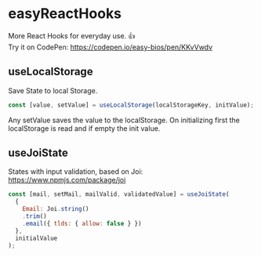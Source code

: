 # easyReactHooks
More React Hooks for everyday use. 👍\
Try it on CodePen: https://codepen.io/easy-bios/pen/KKvVwdv

## useLocalStorage
Save State to local Storage.
```javascript
const [value, setValue] = useLocalStorage(localStorageKey, initValue);
```
Any setValue saves the value to the localStorage.
On initializing first the localStorage is read and if empty the init value.

## useJoiState
States with input validation, based on Joi:
https://www.npmjs.com/package/joi
```javascript
const [mail, setMail, mailValid, validatedValue] = useJoiState(
  {
    Email: Joi.string()
    .trim()
    .email({ tlds: { allow: false } })
  },
  initialValue
);
```
